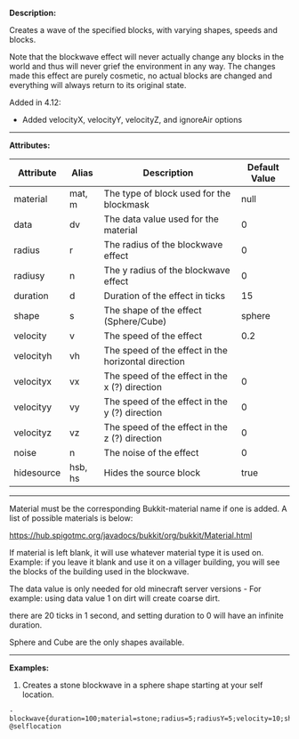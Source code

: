 **Description:** 

Creates a wave of the specified blocks, with varying shapes, speeds and blocks.

Note that the blockwave effect will never actually change any blocks in the world and thus will never grief the environment in any way. The changes made this effect are purely cosmetic, no actual blocks are changed and everything will always return to its original state.

Added in 4.12:
- Added velocityX, velocityY, velocityZ, and ignoreAir options

---

**Attributes:**

| Attribute | Alias  | Description | Default Value |
| --------- | ------ | ---------------------------------------- | ------------- |
| material  | mat, m | The type of block used for the blockmask | null  |
| data  | dv | The data value used for the material | 0 |
| radius| r  | The radius of the blockwave effect   | 0 |
| radiusy   | n  | The y radius of the blockwave effect | 0 |
| duration  | d  | Duration of the effect in ticks  | 15|
| shape | s  | The shape of the effect (Sphere/Cube)| sphere|
| velocity  | v  | The speed of the effect  | 0.2   |
| velocityh | vh | The speed of the effect in the horizontal direction  |
| velocityx | vx | The speed of the effect in the x (?) direction | 0   |
| velocityy | vy | The speed of the effect in the y (?) direction | 0   |
| velocityz | vz | The speed of the effect in the z (?) direction | 0   |
| noise | n  | The noise of the effect| 0   |
| hidesource | hsb, hs | Hides the source block   | true  |  

---

Material must be the corresponding Bukkit-material name if one is added. A list of possible materials is below:

https://hub.spigotmc.org/javadocs/bukkit/org/bukkit/Material.html

If material is left blank, it will use whatever material type it is used on. 
Example: if you leave it blank and use it on a villager building, you will see the blocks of the building used in the blockwave. 

The data value is only needed for old minecraft server versions - For example: using data value 1 on dirt will create coarse dirt.

there are 20 ticks in 1 second, and setting duration to 0 will have an infinite duration. 

Sphere and Cube are the only shapes available.

---

**Examples:**

1. Creates a stone blockwave in a sphere shape starting at your self location.

```
- blockwave{duration=100;material=stone;radius=5;radiusY=5;velocity=10;shape=sphere} @selflocation
```
